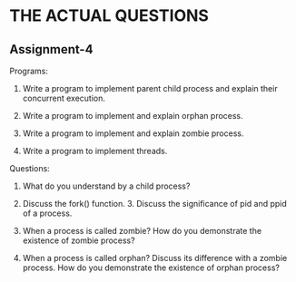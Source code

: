 # THE ACTUAL QUESTIONS

## Assignment-4

Programs:

1. Write a program to implement parent child process and explain their concurrent execution.

2. Write a program to implement and explain orphan process.

3. Write a program to implement and explain zombie process.

4. Write a program to implement threads.

Questions:

1. What do you understand by a child process?

2. Discuss the fork() function. 3. Discuss the significance of pid and ppid of a process.

3. When a process is called zombie? How do you demonstrate the existence of zombie process?

4. When a process is called orphan? Discuss its difference with a zombie process. How do you
   demonstrate the existence of orphan process?
